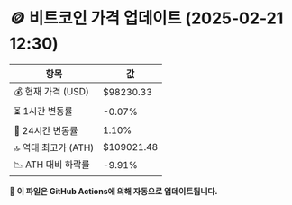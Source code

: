 # 🪙 비트코인 가격 업데이트 (2025-02-21 12:30)

| 항목                | 값 |
|--------------------|----------------|
| 💰 현재 가격 (USD) | $98230.33 |
| ⏳ 1시간 변동률    | -0.07% |
| 📆 24시간 변동률   | 1.10% |
| 🔝 역대 최고가 (ATH) | $109021.48 |
| 📉 ATH 대비 하락률 | -9.91% |

🔄 **이 파일은 GitHub Actions에 의해 자동으로 업데이트됩니다.**
